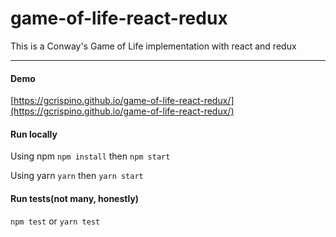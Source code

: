 # game-of-life-react-redux

This is a Conway's Game of Life implementation with react and redux

---
#### Demo
[https://gcrispino.github.io/game-of-life-react-redux/](https://gcrispino.github.io/game-of-life-react-redux/)

#### Run locally
Using npm
`npm install` 
then
`npm start`

Using yarn
`yarn`
then
`yarn start`

#### Run tests(not many, honestly)
`npm test` or `yarn test`
